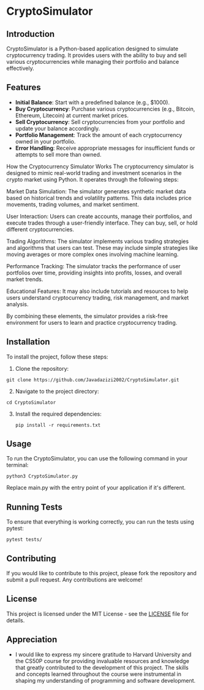 # CryptoSimulator

## Introduction
CryptoSimulator is a Python-based application designed to simulate cryptocurrency trading. It provides users with the ability to buy and sell various cryptocurrencies while managing their portfolio and balance effectively.

## Features
- **Initial Balance**: Start with a predefined balance (e.g., $1000).
- **Buy Cryptocurrency**: Purchase various cryptocurrencies (e.g., Bitcoin, Ethereum, Litecoin) at current market prices.
- **Sell Cryptocurrency**: Sell cryptocurrencies from your portfolio and update your balance accordingly.
- **Portfolio Management**: Track the amount of each cryptocurrency owned in your portfolio.
- **Error Handling**: Receive appropriate messages for insufficient funds or attempts to sell more than owned.

How the Cryptocurrency Simulator Works
The cryptocurrency simulator is designed to mimic real-world trading and investment scenarios in the crypto market using Python. It operates through the following steps:

Market Data Simulation: The simulator generates synthetic market data based on historical trends and volatility patterns. This data includes price movements, trading volumes, and market sentiment.

User Interaction: Users can create accounts, manage their portfolios, and execute trades through a user-friendly interface. They can buy, sell, or hold different cryptocurrencies.

Trading Algorithms: The simulator implements various trading strategies and algorithms that users can test. These may include simple strategies like moving averages or more complex ones involving machine learning.

Performance Tracking: The simulator tracks the performance of user portfolios over time, providing insights into profits, losses, and overall market trends.

Educational Features: It may also include tutorials and resources to help users understand cryptocurrency trading, risk management, and market analysis.

By combining these elements, the simulator provides a risk-free environment for users to learn and practice cryptocurrency trading.

## Installation
To install the project, follow these steps:

1. Clone the repository:
   
`git clone https://github.com/Javadazizi2002/CryptoSimulator.git`

2. Navigate to the project directory:
   
`cd CryptoSimulator`

3. Install the required dependencies:
   
   `pip install -r requirements.txt`
   
## Usage
To run the CryptoSimulator, you can use the following command in your terminal:

`python3 CryptoSimulator.py`


Replace main.py with the entry point of your application if it's different.

## Running Tests
To ensure that everything is working correctly, you can run the tests using pytest:

`pytest tests/`

## Contributing
If you would like to contribute to this project, please fork the repository and submit a pull request. Any contributions are welcome!

## License
This project is licensed under the MIT License - see the [LICENSE](LICENSE) file for details.

## Appreciation
- I would like to express my sincere gratitude to Harvard University and the CS50P course for providing invaluable resources and knowledge that greatly contributed to the development of this project. The skills and concepts learned throughout the course were instrumental in shaping my understanding of programming and software development.





